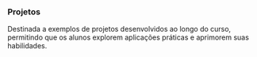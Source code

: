 ### Projetos
Destinada a exemplos de projetos desenvolvidos ao longo do curso, permitindo que os alunos explorem aplicações práticas e aprimorem suas habilidades.